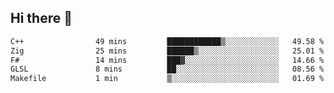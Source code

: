 ## Hi there 👋

 <!--START_SECTION:waka-->

```txt
C++                49 mins         ████████████▒░░░░░░░░░░░░   49.58 %
Zig                25 mins         ██████▒░░░░░░░░░░░░░░░░░░   25.01 %
F#                 14 mins         ███▓░░░░░░░░░░░░░░░░░░░░░   14.66 %
GLSL               8 mins          ██░░░░░░░░░░░░░░░░░░░░░░░   08.56 %
Makefile           1 min           ▒░░░░░░░░░░░░░░░░░░░░░░░░   01.69 %
```

<!--END_SECTION:waka-->

<!--
**ValentinRapp/ValentinRapp** is a ✨ _special_ ✨ repository because its `README.md` (this file) appears on your GitHub profile.

Here are some ideas to get you started:

- 🔭 I’m currently working on ...
- 🌱 I’m currently learning ...
- 👯 I’m looking to collaborate on ...
- 🤔 I’m looking for help with ...
- 💬 Ask me about ...
- 📫 How to reach me: ...
- 😄 Pronouns: ...
- ⚡ Fun fact: ...
-->
